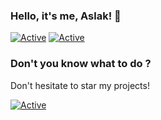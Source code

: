 ### Hello, it's me, Aslak! 👋

[![Active](https://img.shields.io/badge/Langages-JS%20/%20Go%20/%20HTML%20/%20CSS-cyan?style=flat-square)](https://www.github.com/aslakoffi)
[![Active](https://img.shields.io/badge/Discord-CLICK-blue?style=flat-square&logo=discord)](https://discord.gg/hyhnBeX)

### Don't you know what to do ?

Don't hesitate to star my projects!

[![Active](https://github-readme-stats.vercel.app/api?username=aslakoffi&show_icons=true&theme=cyan&count_private=true&hide=prs,issues)](https://www.github.com/aslakoffi)

